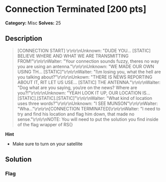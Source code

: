# Connection Terminated [200 pts]

**Category:** Misc
**Solves:** 25

## Description
>[CONNECTION START] \r\n\r\nUnknown: "DUDE YOU... [STATIC] BELIEVE WHERE AND WHAT WE ARE TRANSMITTING FROM!"\r\n\r\nWalter: "Your connection sounds fuzzy, theres no way you are using an antenna."\r\n\r\nUnknown: "WE MADE OUR OWN USING TH... [STATIC]"\r\n\r\nWalter: "I\m losing you, what the hell are you talking about?"\r\n\r\nUnkown: "THERE IS NEWS REPORTING ABOUT IT, RIT LET US USE... [STATIC] THE ANTENNA."\r\n\r\nWalter: "Dog what are you saying, you\re on the news? Where are you?!"\r\n\r\nUnknown: "YEAH LOOK IT UP, OUR LOCATION IS... [STATIC].[STATIC].[STATIC]"\r\n\r\nWalter: "What kind of location uses three words?"\r\n\r\nUnknown: "I SEE MUNSON"\r\n\r\nWalter: "Wha..."\r\n\r\n[CONNECTION TERMINATED]\r\n\r\nWalter: "I need to try and find his location and flag him down, that made no sense."\r\n\r\nNOTE: You will need to put the solution you find inside of the flag wrapper of RS{}

**Hint**
* Make sure to turn on your satellite

## Solution

### Flag

